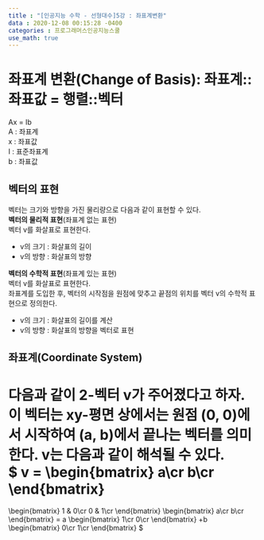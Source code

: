 ```yaml
---
title : "[인공지능 수학 - 선형대수]5강 : 좌표계변환"
data : 2020-12-08 00:15:28 -0400
categories : 프로그래머스인공지능스쿨
use_math: true
---
```

# 좌표계 변환(Change of Basis): 좌표계::좌표값 = 행렬::벡터
Ax = Ib  
A : 좌표계  
x : 좌표값  
I : 표준좌표계  
b : 좌표값  
  
## 벡터의 표현
벡터는 크기와 방향을 가진 물리량으로 다음과 같이 표현할 수 있다.  
**벡터의 물리적 표현**(좌표계 없는 표현)  
벡터 v를 화살표로 표현한다.  
- v의 크기 : 화살표의 길이
- v의 방향 : 화살표의 방향
  
**벡터의 수학적 표현**(좌표계 있는 표현)  
벡터 v를 화살표로 표현한다.  
좌표계를 도입한 후, 벡터의 시작점을 원점에 맞추고 끝점의 위치를 벡터 v의 수학적 표현으로 정의한다.  
- v의 크기 : 화살표의 길이를 계산
- v의 방향 : 화살표의 방향을 벡터로 표현
  
## 좌표계(Coordinate System)
다음과 같이 2-벡터 v가 주어졌다고 하자. 이 벡터는 xy-평면 상에서는 원점 (0, 0)에서 시작하여 (a, b)에서 끝나는 벡터를 의미한다. v는 다음과 같이 해석될 수 있다.  
$
v = \begin{bmatrix}
a\cr
b\cr
\end{bmatrix}
=
\begin{bmatrix}
1 & 0\cr
0 & 1\cr
\end{bmatrix}
\begin{bmatrix}
a\cr
b\cr
\end{bmatrix}
= a
\begin{bmatrix}
1\cr
0\cr
\end{bmatrix}
+b
\begin{bmatrix}
0\cr
1\cr
\end{bmatrix}
$  